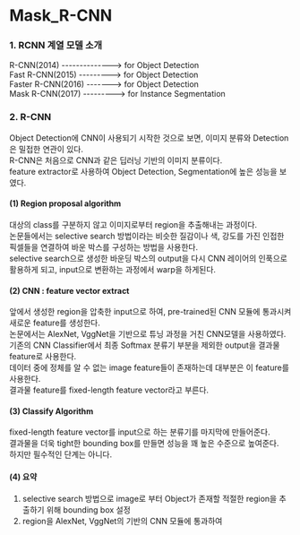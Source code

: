 # Mask_R-CNN   
### 1. RCNN 계열 모델 소개   
R-CNN(2014) --------------> for Object Detection   
Fast R-CNN(2015) ---------> for Object Detection   
Faster R-CNN(2016) -------> for Object Detection   
Mask R-CNN(2017) ---------> for Instance Segmentation   
   
### 2. R-CNN   
Object Detection에 CNN이 사용되기 시작한 것으로 보면, 이미지 분류와 Detection은 밀접한 연관이 있다.   
R-CNN은 처음으로 CNN과 같은 딥러닝 기반의 이미지 분류이다.   
feature extractor로 사용하여 Object Detection, Segmentation에 높은 성능을 보였다.   
   
#### (1) Region proposal algorithm   
대상의 class를 구분하지 않고 이미지로부터 region을 추출해내는 과정이다.   
논문들에서는 selective search 방법이라는 비슷한 질감이나 색, 강도를 가진 인접한 픽셀들을 연결하여 바운 박스를 구성하는 방법을 사용한다.   
selective search으로 생성한 바운딩 박스의 output을 다시 CNN 레이어의 인푹으로 활용하게 되고, input으로 변환하는 과정에서 warp을 하게된다.   
   
#### (2) CNN : feature vector extract   
앞에서 생성한 region을 압축한 input으로 하여, pre-trained된 CNN 모듈에 통과시켜 새로운 feature를 생성한다.    
논문에서는 AlexNet, VggNet을 기반으로 튜닝 과정을 거친 CNN모델을 사용하였다.   
기존의 CNN Classifier에서 최종 Softmax 분류기 부분을 제외한 output을 결과물 feature로 사용한다.   
데이터 중에 정체를 알 수 없는 image feature들이 존재하는데 대부분은 이 feature를 사용한다.   
결과물 feature를 fixed-length feature vector라고 부른다.   
   
#### (3) Classify Algorithm   
fixed-length feature vector를 input으로 하는 분류기를 마지막에 만들어준다.  
결과물을 더욱 tight한 bounding box를 만들면 성능을 꽤 높은 수준으로 높여준다.   
하지만 필수적인 단계는 아니다.

#### (4) 요약   
1. selective search 방법으로 image로 부터 Object가 존재할 적절한 region을 추출하기 위해 bounding box 설정   
2. region을 AlexNet, VggNet의 기반의 CNN 모듈에 통과하여 
